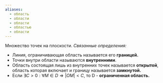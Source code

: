 ```yaml
---
aliases:
  - область
  - области
  - области
  - областью
  - области
---
```

Множество точек на плоскости.
*Связанные определения:*
- Линия, ограничивающая область называется его **границей.**
- Точки внутри области называются **внутренними**.
- Область состоящая лишь из внутренних точек называется **открытой**, область которая включает и границу называется **замкнутой.**
- Если $\exists C > 0: \forall M \in D \Rightarrow |OM| < C$, то D - **ограниченная область.**